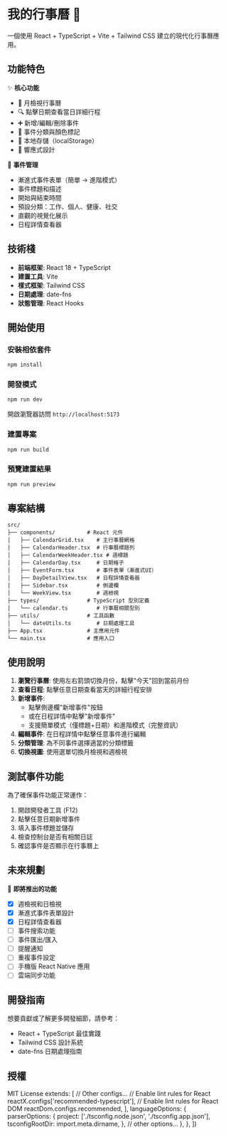 # 我的行事曆 📅

一個使用 React + TypeScript + Vite + Tailwind CSS 建立的現代化行事曆應用。

## 功能特色

✨ **核心功能**
- 📆 月檢視行事曆
- 🔍 點擊日期查看當日詳細行程
- ➕ 新增/編輯/刪除事件
- 🎨 事件分類與顏色標記
- 💾 本地存儲（localStorage）
- 📱 響應式設計

🎯 **事件管理**
- 漸進式事件表單（簡單 → 進階模式）
- 事件標題和描述
- 開始與結束時間
- 預設分類：工作、個人、健康、社交
- 直觀的視覺化展示
- 日程詳情查看器

## 技術棧

- **前端框架**: React 18 + TypeScript
- **建置工具**: Vite
- **樣式框架**: Tailwind CSS
- **日期處理**: date-fns
- **狀態管理**: React Hooks

## 開始使用

### 安裝相依套件

```bash
npm install
```

### 開發模式

```bash
npm run dev
```

開啟瀏覽器訪問 `http://localhost:5173`

### 建置專案

```bash
npm run build
```

### 預覽建置結果

```bash
npm run preview
```

## 專案結構

```
src/
├── components/          # React 元件
│   ├── CalendarGrid.tsx    # 主行事曆網格
│   ├── CalendarHeader.tsx  # 行事曆標題列
│   ├── CalendarWeekHeader.tsx # 週標題
│   ├── CalendarDay.tsx     # 日期格子
│   ├── EventForm.tsx       # 事件表單（漸進式UI）
│   ├── DayDetailView.tsx   # 日程詳情查看器
│   ├── Sidebar.tsx         # 側邊欄
│   └── WeekView.tsx        # 週檢視
├── types/               # TypeScript 型別定義
│   └── calendar.ts         # 行事曆相關型別
├── utils/               # 工具函數
│   └── dateUtils.ts        # 日期處理工具
├── App.tsx              # 主應用元件
└── main.tsx             # 應用入口

```

## 使用說明

1. **瀏覽行事曆**: 使用左右箭頭切換月份，點擊"今天"回到當前月份
2. **查看日程**: 點擊任意日期查看當天的詳細行程安排
3. **新增事件**: 
   - 點擊側邊欄"新增事件"按鈕
   - 或在日程詳情中點擊"新增事件"
   - 支援簡單模式（僅標題+日期）和進階模式（完整資訊）
4. **編輯事件**: 在日程詳情中點擊任意事件進行編輯
5. **分類管理**: 為不同事件選擇適當的分類標籤
6. **切換視圖**: 使用選單切換月檢視和週檢視

## 測試事件功能

為了確保事件功能正常運作：
1. 開啟開發者工具 (F12)
2. 點擊任意日期新增事件
3. 填入事件標題並儲存
4. 檢查控制台是否有相關日誌
5. 確認事件是否顯示在行事曆上

## 未來規劃

🚀 **即將推出的功能**
- [x] 週檢視和日檢視
- [x] 漸進式事件表單設計
- [x] 日程詳情查看器
- [ ] 事件搜索功能
- [ ] 事件匯出/匯入
- [ ] 提醒通知
- [ ] 重複事件設定
- [ ] 手機版 React Native 應用
- [ ] 雲端同步功能

## 開發指南

想要貢獻或了解更多開發細節，請參考：
- React + TypeScript 最佳實踐
- Tailwind CSS 設計系統
- date-fns 日期處理指南

## 授權

MIT License
    extends: [
      // Other configs...
      // Enable lint rules for React
      reactX.configs['recommended-typescript'],
      // Enable lint rules for React DOM
      reactDom.configs.recommended,
    ],
    languageOptions: {
      parserOptions: {
        project: ['./tsconfig.node.json', './tsconfig.app.json'],
        tsconfigRootDir: import.meta.dirname,
      },
      // other options...
    },
  },
])
```
